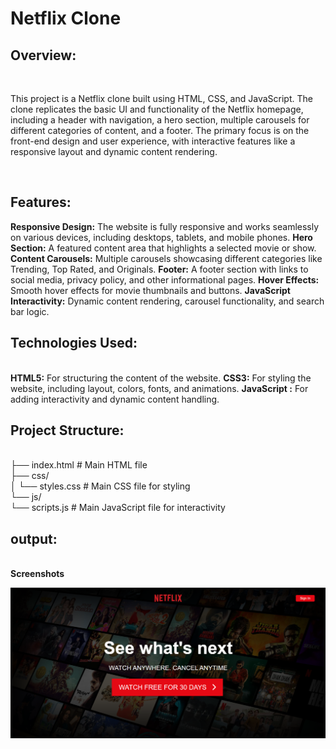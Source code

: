 <h1>Netflix Clone</h1>
<h2>Overview:</h2><br>
<p>This project is a Netflix clone built using HTML, CSS, and JavaScript. The clone replicates the basic UI and functionality of the Netflix homepage, including a header with navigation, a hero section, multiple carousels for different categories of content, and a footer. The primary focus is on the front-end design and user experience, with interactive features like a responsive layout and dynamic content rendering.</p><br>
<h2>Features:</h2>
<b>Responsive Design:</b> The website is fully responsive and works seamlessly on various devices, including desktops, tablets, and mobile phones.
<b>Hero Section:</b> A featured content area that highlights a selected movie or show.
<b>Content Carousels:</b> Multiple carousels showcasing different categories like Trending, Top Rated, and Originals.
<b>Footer:</b> A footer section with links to social media, privacy policy, and other informational pages.
<b>Hover Effects:</b> Smooth hover effects for movie thumbnails and buttons.
<b>JavaScript Interactivity:</b> Dynamic content rendering, carousel functionality, and search bar logic.<br>


<h2>Technologies Used:</h2><br>
<b>HTML5:</b> For structuring the content of the website.
<b>CSS3:</b> For styling the website, including layout, colors, fonts, and animations.
<b>JavaScript :</b> For adding interactivity and dynamic content handling.<br>

<h2>Project Structure:</h2><br>
├── index.html         # Main HTML file<br>
├── css/<br>
│   └── styles.css     # Main CSS file for styling<br>
└── js/<br>
    └── scripts.js     # Main JavaScript file for interactivity<br>

<h2>output: </h2><br>
<b>Screenshots</b>


![](https://github.com/prasad5812345/Netflix-clone/blob/main/output%20screenshots/clone%20output.png)

